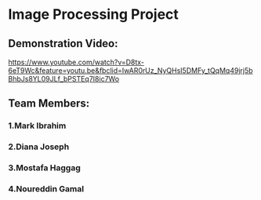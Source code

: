 # Image Processing Project

## Demonstration Video:
https://www.youtube.com/watch?v=D8tx-6eT9Wc&feature=youtu.be&fbclid=IwAR0rUz_NyQHsI5DMFy_tQqMq49jrj5bBhbJs8YL09JLf_bPSTEq7I8ic7Wo


## Team Members: 
### 1.Mark Ibrahim
### 2.Diana Joseph
### 3.Mostafa Haggag
### 4.Noureddin Gamal
